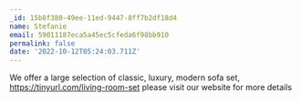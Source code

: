 ```yaml
---
_id: 15b8f380-49ee-11ed-9447-8ff7b2df18d4
name: Stefanie
email: 59011187eca5a45ec5cfeda6f98bb910
permalink: false
date: '2022-10-12T05:24:03.711Z'
---
```

We offer a large selection of classic, luxury, modern sofa set,  https://tinyurl.com/living-room-set  please visit our website for more details

